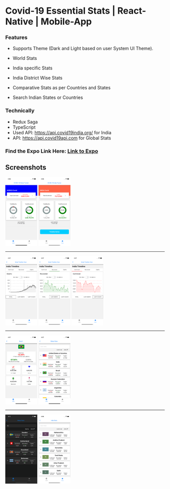 # Covid-19 Essential Stats | React-Native | Mobile-App


### Features
 - Supports Theme (Dark and Light based on user System UI Theme).

- World Stats
- India specific Stats
- India District Wise Stats
- Comparative Stats as per Countries and States
- Search Indian States or Countries


### Technically
- Redux Saga
- TypeScript
- Used API: https://api.covid19india.org/ for India
- API: https://api.covid19api.com for Global Stats

### Find the Expo Link Here: [Link to Expo](https://expo.io/@naheed/projects/covid-19-india-rn)



## Screenshots

<div class="row">
  <div class="column">

<img src="https://github.com/naheed-shamim/covid19-react-native/blob/master/screenshots/DashboardGlobal.png" width="20%">

<img src="https://github.com/naheed-shamim/covid19-react-native/blob/master/screenshots/DashboardIndia.png" width="20%">

</div>

<hr>

<div class="column">

<img title="Chart Death Total" src="https://github.com/naheed-shamim/covid19-react-native/blob/master/screenshots/ChartDeathsTotal.png" width="20%">

<img title="Chart Recovered Total" src="https://github.com/naheed-shamim/covid19-react-native/blob/master/screenshots/ChartRecovered.png" width="20%">

<img title="TimeLine Series " src="https://github.com/naheed-shamim/covid19-react-native/blob/master/screenshots/TimeLine.png" width="20%">

</div>

<hr>

<div class="column">

<img title="Country Detail" src="https://github.com/naheed-shamim/covid19-react-native/blob/master/screenshots/CountryDetail.png" width="20%">

<img title="Country List" src="https://github.com/naheed-shamim/covid19-react-native/blob/master/screenshots/CountryList.png" width="20%">

</div>

<hr>

<div class="column">

<img title="Dark Mode" src="https://github.com/naheed-shamim/covid19-react-native/blob/master/screenshots/DarkModeSearch.png" width="20%">

<img title="India State List" src="https://github.com/naheed-shamim/covid19-react-native/blob/master/screenshots/IndiaList.png" width="20%">

</div>




